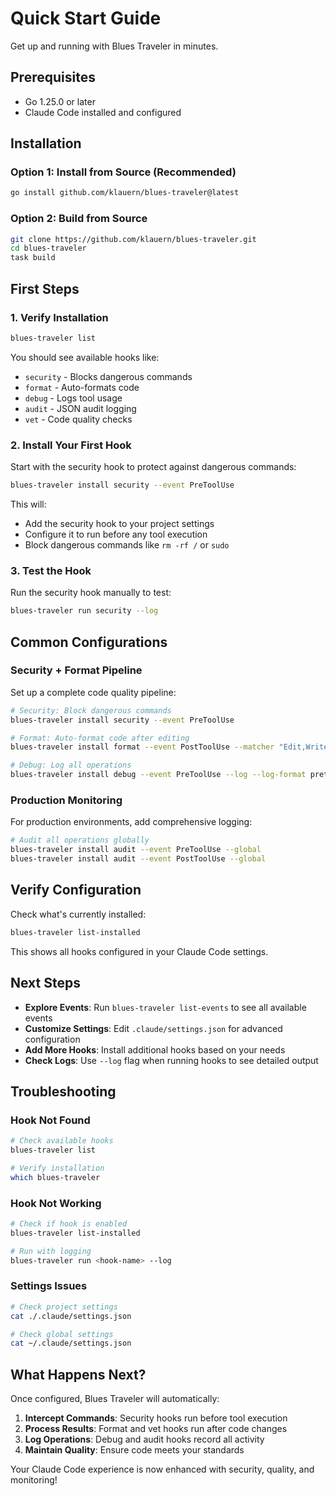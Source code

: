 # Quick Start Guide

Get up and running with Blues Traveler in minutes.

## Prerequisites

- Go 1.25.0 or later
- Claude Code installed and configured

## Installation

### Option 1: Install from Source (Recommended)

```bash
go install github.com/klauern/blues-traveler@latest
```

### Option 2: Build from Source

```bash
git clone https://github.com/klauern/blues-traveler.git
cd blues-traveler
task build
```

## First Steps

### 1. Verify Installation

```bash
blues-traveler list
```

You should see available hooks like:

- `security` - Blocks dangerous commands
- `format` - Auto-formats code
- `debug` - Logs tool usage
- `audit` - JSON audit logging
- `vet` - Code quality checks

### 2. Install Your First Hook

Start with the security hook to protect against dangerous commands:

```bash
blues-traveler install security --event PreToolUse
```

This will:

- Add the security hook to your project settings
- Configure it to run before any tool execution
- Block dangerous commands like `rm -rf /` or `sudo`

### 3. Test the Hook

Run the security hook manually to test:

```bash
blues-traveler run security --log
```

## Common Configurations

### Security + Format Pipeline

Set up a complete code quality pipeline:

```bash
# Security: Block dangerous commands
blues-traveler install security --event PreToolUse

# Format: Auto-format code after editing
blues-traveler install format --event PostToolUse --matcher "Edit,Write"

# Debug: Log all operations
blues-traveler install debug --event PreToolUse --log --log-format pretty
```

### Production Monitoring

For production environments, add comprehensive logging:

```bash
# Audit all operations globally
blues-traveler install audit --event PreToolUse --global
blues-traveler install audit --event PostToolUse --global
```

## Verify Configuration

Check what's currently installed:

```bash
blues-traveler list-installed
```

This shows all hooks configured in your Claude Code settings.

## Next Steps

- **Explore Events**: Run `blues-traveler list-events` to see all available events
- **Customize Settings**: Edit `.claude/settings.json` for advanced configuration
- **Add More Hooks**: Install additional hooks based on your needs
- **Check Logs**: Use `--log` flag when running hooks to see detailed output

## Troubleshooting

### Hook Not Found

```bash
# Check available hooks
blues-traveler list

# Verify installation
which blues-traveler
```

### Hook Not Working

```bash
# Check if hook is enabled
blues-traveler list-installed

# Run with logging
blues-traveler run <hook-name> --log
```

### Settings Issues

```bash
# Check project settings
cat ./.claude/settings.json

# Check global settings
cat ~/.claude/settings.json
```

## What Happens Next?

Once configured, Blues Traveler will automatically:

1. **Intercept Commands**: Security hooks run before tool execution
2. **Process Results**: Format and vet hooks run after code changes
3. **Log Operations**: Debug and audit hooks record all activity
4. **Maintain Quality**: Ensure code meets your standards

Your Claude Code experience is now enhanced with security, quality, and monitoring!
